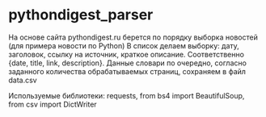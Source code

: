 # pythondigest_parser
На основе сайта pythondigest.ru берется по порядку выборка новостей (для примера новости по Python)
В список делаем выборку: дату, заголовок, ссылку на источник, краткое описание.
Соответственно {date, title, link, description}. 
Данные словари по очередно, согласно заданного количества обрабатываемых страниц,
сохраняем в файл data.csv

Используемые библиотеки:
requests, 
from bs4 import BeautifulSoup,  
from csv import DictWriter
